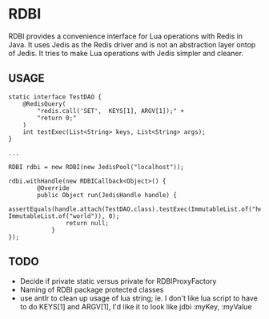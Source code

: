 RDBI
====

RDBI provides a convenience interface for Lua operations with Redis in Java. It uses Jedis as the Redis driver and is not
an abstraction layer ontop of Jedis. It tries to make Lua operations with Jedis simpler and cleaner.

USAGE
-----

	static interface TestDAO {
		@RedisQuery(
	    	"redis.call('SET',  KEYS[1], ARGV[1]);" +
	        "return 0;"
	    )
	    int testExec(List<String> keys, List<String> args);
	}
	
	...
	
	RDBI rdbi = new RDBI(new JedisPool("localhost"));

	rdbi.withHandle(new RDBICallback<Object>() {
			@Override
	        public Object run(JedisHandle handle) {
	                assertEquals(handle.attach(TestDAO.class).testExec(ImmutableList.of("hello"), ImmutableList.of("world")), 0);
	                return null;
	            }
	});


TODO
----

- Decide if private static versus private for RDBIProxyFactory
- Naming of RDBI package protected classes
- use antlr to clean up usage of lua string; ie. I don't like lua script to have to do KEYS[1] and ARGV[1], I'd like it to look like jdbi :myKey, :myValue


